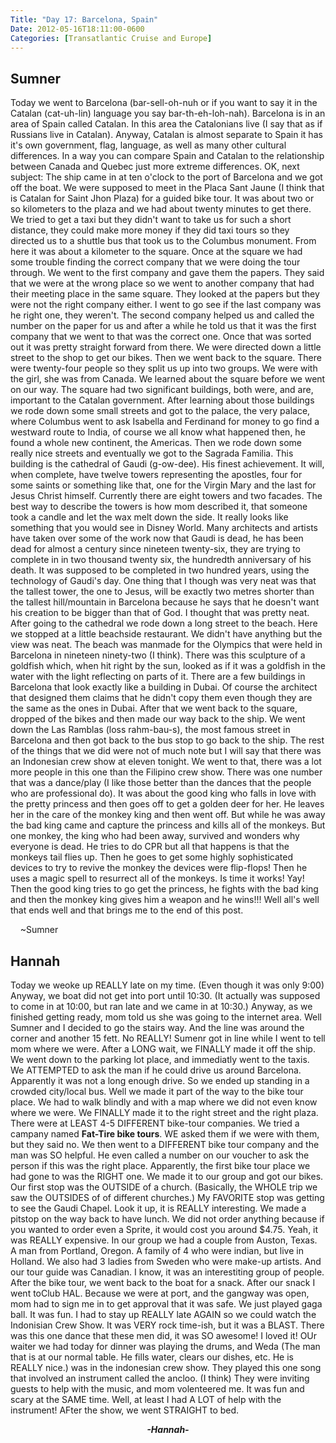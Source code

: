 ```yaml
---
Title: "Day 17: Barcelona, Spain"
Date: 2012-05-16T18:11:00-0600
Categories: [Transatlantic Cruise and Europe]
---
```


## Sumner

Today we went to Barcelona (bar-sell-oh-nuh or if you want to say it in
the Catalan (cat-uh-lin) language you say bar-th-eh-loh-nah). Barcelona
is in an area of Spain called Catalan. In this area the Catalonians live
(I say that as if Russians live in Catalan). Anyway, Catalan is almost
separate to Spain it has it's own government, flag, language, as well as
many other cultural differences. In a way you can compare Spain and
Catalan to the relationship between Canada and Quebec just more extreme
differences. OK, next subject: The ship came in at ten o'clock to the
port of Barcelona and we got off the boat. We were supposed to meet in
the Placa Sant Jaune (I think that is Catalan for Saint Jhon Plaza) for
a guided bike tour. It was about two or so kilometers to the plaza and
we had about twenty minutes to get there. We tried to get a taxi but
they didn't want to take us for such a short distance, they could make
more money if they did taxi tours so they directed us to a shuttle bus
that took us to the Columbus monument. From here it was about a
kilometer to the square. Once at the square we had some trouble finding
the correct company that we were doing the tour through. We went to the
first company and gave them the papers. They said that we were at the
wrong place so we went to another company that had their meeting place
in the same square. They looked at the papers but they were not the
right company either. I went to go see if the last company was he right
one, they weren't. The second company helped us and called the number on
the paper for us and after a while he told us that it was the first
company that we went to that was the correct one. Once that was sorted
out it was pretty straight forward from there. We were directed down a
little street to the shop to get our bikes. Then we went back to the
square. There were twenty-four people so they split us up into two
groups. We were with the girl, she was from Canada. We learned about the
square before we went on our way. The square had two significant
buildings, both were, and are, important to the Catalan government.
After learning about those buildings we rode down some small streets and
got to the palace, the very palace, where Columbus went to ask Isabella
and Ferdinand for money to go find a westward route to India, of course
we all know what happened then, he found a whole new continent, the
Americas. Then we rode down some really nice streets and eventually we
got to the Sagrada Familia. This building is the cathedral of Gaudi
(g-ow-dee). His finest achievement. It will, when complete, have twelve
towers representing the apostles, four for some saints or something like
that, one for the Virgin Mary and the last for Jesus Christ himself.
Currently there are eight towers and two facades. The best way to
describe the towers is how mom described it, that someone took a candle
and let the wax melt down the side. It really looks like something that
you would see in Disney World. Many architects and artists have taken
over some of the work now that Gaudi is dead, he has been dead for
almost a century since nineteen twenty-six, they are trying to complete
in in two thousand twenty six, the hundredth anniversary of his death.
It was supposed to be completed in two hundred years, using the
technology of Gaudi's day. One thing that I though was very neat was
that the tallest tower, the one to Jesus, will be exactly two metres
shorter than the tallest hill/mountain in Barcelona because he says that
he doesn't want his creation to be bigger than that of God. I thought
that was pretty neat. After going to the cathedral we rode down a long
street to the beach. Here we stopped at a little beachside restaurant.
We didn't have anything but the view was neat. The beach was manmade for
the Olympics that were held in Barcelona in nineteen ninety-two (I
think). There was this sculpture of a goldfish which, when hit right by
the sun, looked as if it was a goldfish in the water with the light
reflecting on parts of it. There are a few buildings in Barcelona that
look exactly like a building in Dubai. Of course the architect that
designed them claims that he didn't copy them even though they are the
same as the ones in Dubai. After that we went back to the square,
dropped of the bikes and then made our way back to the ship. We went
down the Las Ramblas (loss rahm-bau-s), the most famous street in
Barcelona and then got back to the bus stop to go back to the ship. The
rest of the things that we did were not of much note but I will say that
there was an Indonesian crew show at eleven tonight. We went to that,
there was a lot more people in this one than the Filipino crew show.
There was one number that was a dance/play (I like those better than the
dances that the people who are professional do). It was about the good
king who falls in love with the pretty princess and then goes off to get
a golden deer for her. He leaves her in the care of the monkey king and
then went off. But while he was away the bad king came and capture the
princess and kills all of the monkeys. But one monkey, the king who had
been away, survived and wonders why everyone is dead. He tries to do CPR
but all that happens is that the monkeys tail flies up. Then he goes to
get some highly sophisticated devices to try to revive the monkey the
devices were flip-flops! Then he uses a magic spell to resurrect all of
the monkeys. Is time it works! Yay! Then the good king tries to go get
the princess, he fights with the bad king and then the monkey king gives
him a weapon and he wins!!! Well all's well that ends well and that
brings me to the end of this post.

    \~Sumner

## Hannah

Today we weoke up REALLY late on my time. (Even though it was only 9:00)
Anyway, we boat did not get into port until 10:30. (It actually was
supposed to come in at 10:00, but ran late and we came in at 10:30.)
Anyway, as we finished getting ready, mom told us she was going to the
internet area. Well Sumner and I decided to go the stairs way. And the
line was around the corner and another 15 fett. No REALLY! Sumenr got in
line while I went to tell mom where we were. After a LONG wait, we
FINALLY made it off the ship. We went down to the parking lot place, and
immediatly went to the taxis. We ATTEMPTED to ask the man if he could
drive us around Barcelona. Apparently it was not a long enough drive. So
we ended up standing in a crowded city/local bus. Well we made it part
of the way to the bike tour place. We had to walk blindly and with a map
where we did not even know where we were. We FINALLY made it to the
right street and the right plaza. There were at LEAST 4-5 DIFFERENT
bike-tour companies. We tried a campany named **Fat-Tire bike tours**.
WE asked them if we were with them, but they said no. We then went to a
DIFFERENT bike tour company and the man was SO helpful. He even called a
number on our voucher to ask the person if this was the right place.
Apparently, the first bike tour place we had gone to was the RIGHT one.
We made it to our group and got our bikes. Our first stop was the
OUTSIDE of a church. (Basically, the WHOLE trip we saw the OUTSIDES of
of different churches.) My FAVORITE stop was getting to see the Gaudi
Chapel. Look it up, it is REALLY interesting. We made a pitstop on the
way back to have lunch. We did not order anything because if you wanted
to order even a Sprite, it would cost you around \$4.75. Yeah, it was
REALLY expensive. In our group we had a couple from Auston, Texas. A man
from Portland, Oregon. A family of 4 who were indian, but live in
Holland. We also had 3 ladies from Sweden who were make-up artists. And
our tour guide was Canadian. I know, it was an interestiting group of
people. After the bike tour, we went back to the boat for a snack. After
our snack I went toClub HAL. Because we were at port, and the gangway
was open, mom had to sign me in to get approval that it was safe. We
just played gaga ball. It was fun. I had to stay up REALLY late AGAIN so
we could watch the Indonisian Crew Show. It was VERY rock time-ish, but
it was a BLAST. There was this one dance that these men did, it was SO
awesome! I loved it! OUr waiter we had today for dinner was playing the
drums, and Weda (The man that is at our normal table. He fills water,
clears our dishes, etc. He is REALLY nice.) was in the indonesian crew
show. They played this one song that involved an instrument called the
ancloo. (I think) They were inviting guests to help with the music, and
mom volenteered me. It was fun and scary at the SAME time. Well, at
least I had A LOT of help with the instrument! AFter the show, we went
STRAIGHT to bed.  


<div align="CENTER">

***-Hannah-***

</div>
